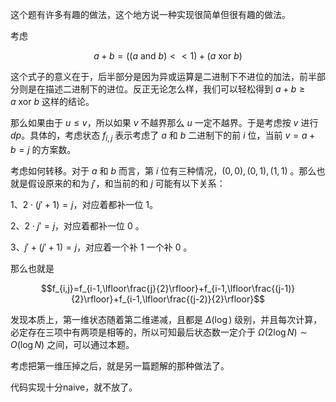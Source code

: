 这个题有许多有趣的做法，这个地方说一种实现很简单但很有趣的做法。

考虑 

$$
a+b=((a~\mathrm{and}~b)<<1)+(a~\mathrm{xor}~b)
$$

这个式子的意义在于，后半部分是因为异或运算是二进制下不进位的加法，前半部分则是在描述二进制下的进位。反正无论怎么样，我们可以轻松得到 $a+b\geq  a~\mathrm{xor}~b$ 这样的结论。

那么如果由于 $u\leq v$，所以如果 $v$ 不越界那么 $u$ 一定不越界。于是考虑按 $v$ 进行 $dp$。具体的，考虑状态 $f_{i,j}$ 表示考虑了 $a$ 和 $b$ 二进制下的前 $i$ 位，当前 $v=a+b=j$ 的方案数。

考虑如何转移。对于 $a$ 和 $b$ 而言，第 $i$ 位有三种情况，$(0,0),(0,1),(1,1)$ 。那么也就是假设原来的和为 $j'$，和当前的和 $j$ 可能有以下关系：

1、$2\cdot (j'+1)=j$，对应着都补一位 $1$。

2、$2\cdot j'=j$，对应着都补一位 $0$ 。

3、$j'+ (j' + 1)=j$，对应着一个补 $1$ 一个补 $0$ 。

那么也就是

$$f_{i,j}=f_{i-1,\lfloor\frac{j}{2}\rfloor}+f_{i-1,\lfloor\frac{(j-1)}{2}\rfloor}+f_{i-1,\lfloor\frac{(j-2)}{2}\rfloor}$$

发现本质上，第一维状态随着第二维递减，且都是 $\Delta(\log)$ 级别，并且每次计算，必定存在三项中有两项是相等的，所以可知最后状态数一定介于 $\Omega(2\log N)\sim O(\log N)$ 之间，可以通过本题。

考虑把第一维压掉之后，就是另一篇题解的那种做法了。

代码实现十分naive，就不放了。
